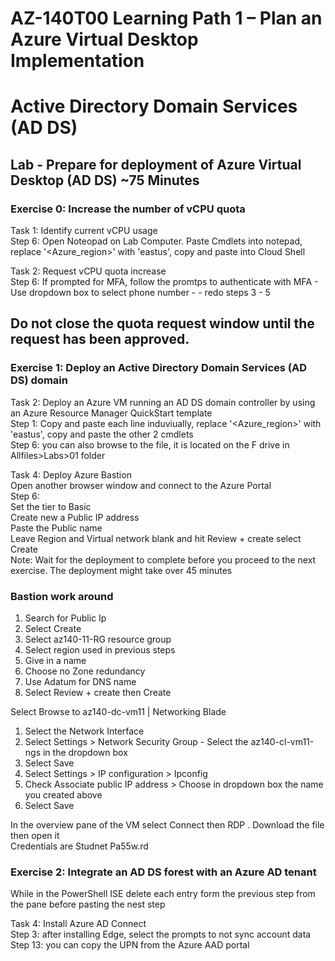 # AZ-140T00 Learning Path 1 – Plan an Azure Virtual Desktop Implementation

# Active Directory Domain Services (AD DS)

## Lab - Prepare for deployment of Azure Virtual Desktop (AD DS) ~75 Minutes

### Exercise 0:  Increase the number of vCPU quota

Task 1:  Identify current vCPU usage <br>
Step 6:  Open Noteopad on Lab Computer.  Paste Cmdlets into notepad, replace '<Azure_region>' with 'eastus', copy and paste into Cloud Shell <br>

Task 2:  Request vCPU quota increase <br>
Step 6:  If prompted for MFA, follow the promtps to authenticate with MFA - Use dropdown box to select phone number - -  redo steps 3 - 5 <br>

## Do not close the quota request window until the request has been approved.

### Exercise 1:  Deploy an Active Directory Domain Services (AD DS) domain

Task 2:  Deploy an Azure VM running an AD DS domain controller by using an Azure Resource Manager QuickStart template <br>
Step 1:  Copy and paste each line induviually, replace '<Azure_region>' with 'eastus', copy and paste the other 2 cmdlets <br>
Step 6:  you can also browse to the file, it is located on the F drive in Allfiles>Labs>01 folder <br>

Task 4: Deploy Azure Bastion <br>
Open another browser window and connect to the Azure Portal <br>
Step 6: <br>
Set the tier to Basic <br>
Create new a Public IP address <br>
Paste the Public name  <br>
Leave Region and Virtual network blank and hit Review + create select Create <br>
Note: Wait for the deployment to complete before you proceed to the next exercise. The deployment might take over 45 minutes <br>

### Bastion work around
1.  Search for Public Ip <br>
2.  Select Create
3.  Select az140-11-RG resource group <br>
4.  Select region used in previous steps <br>
5.  Give in a name <br>
6.  Choose no Zone redundancy <br>
7.  Use Adatum for DNS name <br>
8.  Select Review + create then Create <br>

Select Browse to az140-dc-vm11 | Networking Blade <br>
1.  Select the Network Interface <br>
2.  Select Settings > Network Security Group - Select the az140-cl-vm11-ngs in the dropdown box <br>
3.  Select Save <br>
4.  Select Settings > IP configuration > Ipconfig <br>
5.  Check Associate public IP address > Choose in dropdown box the name you created above <br>
6.  Select Save <br>

In the overview pane of the VM select Connect then RDP . Download the file then open it <br>
Credentials are Studnet   Pa55w.rd  <br>

### Exercise 2: Integrate an AD DS forest with an Azure AD tenant

While in the PowerShell ISE delete each entry form the previous step from the pane before pasting the nest step <br>

Task 4: Install Azure AD Connect <br>
Step 3:  after installing Edge, select the prompts to not sync account data <br>
Step 13: you can copy the UPN from the Azure AAD portal <br>
